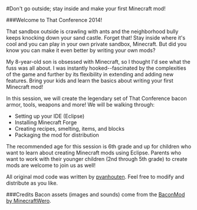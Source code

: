 #Don't go outside; stay inside and make your first Minecraft mod!

###Welcome to That Conference 2014!

That sandbox outside is crawling with ants and the neighborhood bully keeps knocking down your sand castle.  Forget that!  Stay inside where it's cool and you can play in your own private sandbox, Minecraft.  But did you know you can make it even better by writing your own mods?

My 8-year-old son is obsessed with Minecraft, so I thought I'd see what the fuss was all about.  I was instantly hooked--fascinated by the complexities of the game and further by its flexibility in extending and adding new features.  Bring your kids and learn the basics about writing your first Minecraft mod!  

In this session, we will create the legendary set of That Conference bacon armor, tools, weapons and more!  We will be walking through:

- Setting up your IDE (Eclipse)
- Installing Minecraft Forge
- Creating recipes, smelting, items, and blocks
- Packaging the mod for distribution

The recommended age for this session is 6th grade and up for children who want to learn about creating Minecraft mods using Eclipse.  Parents who want to work with their younger children (2nd through 5th grade) to create mods are welcome to join us as well!


All original mod code was written by [pvanhouten](http://twitter.com/pvanhouten).  Feel free to modify and distribute as you like.

###Credits
Bacon assets (images and sounds) come from the [BaconMod by MinecraftWero](http://www.minecraftforum.net/topic/1499035-145-bacon-mod-v2-smpssplan-huge-update).
